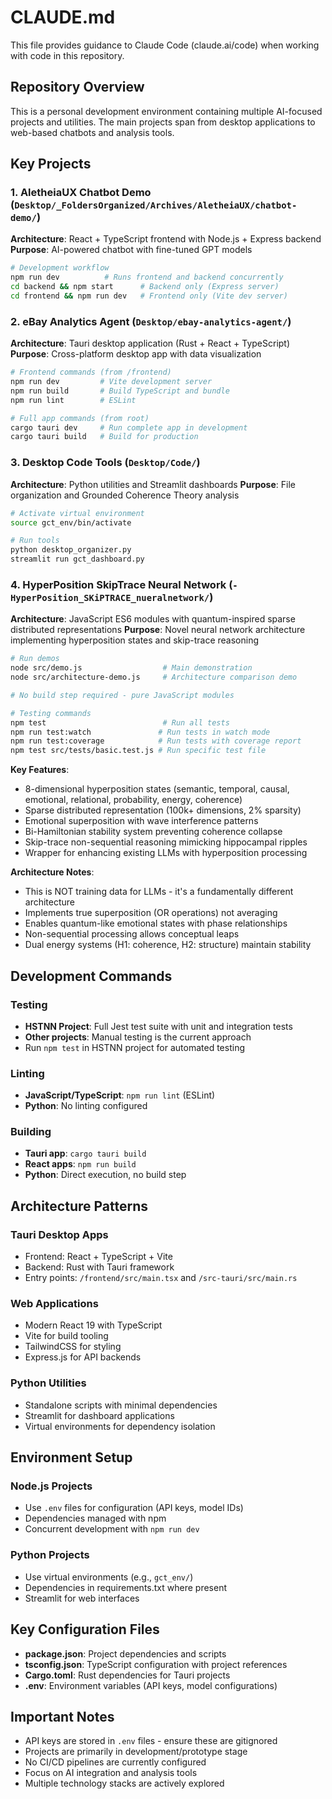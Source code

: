 # CLAUDE.md

This file provides guidance to Claude Code (claude.ai/code) when working with code in this repository.

## Repository Overview

This is a personal development environment containing multiple AI-focused projects and utilities. The main projects span from desktop applications to web-based chatbots and analysis tools.

## Key Projects

### 1. AletheiaUX Chatbot Demo (`Desktop/_FoldersOrganized/Archives/AletheiaUX/chatbot-demo/`)
**Architecture**: React + TypeScript frontend with Node.js + Express backend
**Purpose**: AI-powered chatbot with fine-tuned GPT models

```bash
# Development workflow
npm run dev          # Runs frontend and backend concurrently
cd backend && npm start      # Backend only (Express server)
cd frontend && npm run dev   # Frontend only (Vite dev server)
```

### 2. eBay Analytics Agent (`Desktop/ebay-analytics-agent/`)
**Architecture**: Tauri desktop application (Rust + React + TypeScript)
**Purpose**: Cross-platform desktop app with data visualization

```bash
# Frontend commands (from /frontend)
npm run dev         # Vite development server
npm run build       # Build TypeScript and bundle
npm run lint        # ESLint

# Full app commands (from root)
cargo tauri dev     # Run complete app in development
cargo tauri build   # Build for production
```

### 3. Desktop Code Tools (`Desktop/Code/`)
**Architecture**: Python utilities and Streamlit dashboards
**Purpose**: File organization and Grounded Coherence Theory analysis

```bash
# Activate virtual environment
source gct_env/bin/activate

# Run tools
python desktop_organizer.py
streamlit run gct_dashboard.py
```

### 4. HyperPosition SkipTrace Neural Network (`-HyperPosition_SKiPTRACE_nueralnetwork/`)
**Architecture**: JavaScript ES6 modules with quantum-inspired sparse distributed representations
**Purpose**: Novel neural network architecture implementing hyperposition states and skip-trace reasoning

```bash
# Run demos
node src/demo.js                  # Main demonstration
node src/architecture-demo.js     # Architecture comparison demo

# No build step required - pure JavaScript modules

# Testing commands
npm test                          # Run all tests
npm run test:watch               # Run tests in watch mode  
npm run test:coverage            # Run tests with coverage report
npm test src/tests/basic.test.js # Run specific test file
```

**Key Features**:
- 8-dimensional hyperposition states (semantic, temporal, causal, emotional, relational, probability, energy, coherence)
- Sparse distributed representation (100k+ dimensions, 2% sparsity)
- Emotional superposition with wave interference patterns
- Bi-Hamiltonian stability system preventing coherence collapse
- Skip-trace non-sequential reasoning mimicking hippocampal ripples
- Wrapper for enhancing existing LLMs with hyperposition processing

**Architecture Notes**:
- This is NOT training data for LLMs - it's a fundamentally different architecture
- Implements true superposition (OR operations) not averaging
- Enables quantum-like emotional states with phase relationships
- Non-sequential processing allows conceptual leaps
- Dual energy systems (H1: coherence, H2: structure) maintain stability

## Development Commands

### Testing
- **HSTNN Project**: Full Jest test suite with unit and integration tests
- **Other projects**: Manual testing is the current approach
- Run `npm test` in HSTNN project for automated testing

### Linting
- **JavaScript/TypeScript**: `npm run lint` (ESLint)
- **Python**: No linting configured

### Building
- **Tauri app**: `cargo tauri build`
- **React apps**: `npm run build`
- **Python**: Direct execution, no build step

## Architecture Patterns

### Tauri Desktop Apps
- Frontend: React + TypeScript + Vite
- Backend: Rust with Tauri framework
- Entry points: `/frontend/src/main.tsx` and `/src-tauri/src/main.rs`

### Web Applications
- Modern React 19 with TypeScript
- Vite for build tooling
- TailwindCSS for styling
- Express.js for API backends

### Python Utilities
- Standalone scripts with minimal dependencies
- Streamlit for dashboard applications
- Virtual environments for dependency isolation

## Environment Setup

### Node.js Projects
- Use `.env` files for configuration (API keys, model IDs)
- Dependencies managed with npm
- Concurrent development with `npm run dev`

### Python Projects
- Use virtual environments (e.g., `gct_env/`)
- Dependencies in requirements.txt where present
- Streamlit for web interfaces

## Key Configuration Files

- **package.json**: Project dependencies and scripts
- **tsconfig.json**: TypeScript configuration with project references
- **Cargo.toml**: Rust dependencies for Tauri projects
- **.env**: Environment variables (API keys, model configurations)

## Important Notes

- API keys are stored in `.env` files - ensure these are gitignored
- Projects are primarily in development/prototype stage
- No CI/CD pipelines are currently configured
- Focus on AI integration and analysis tools
- Multiple technology stacks are actively explored